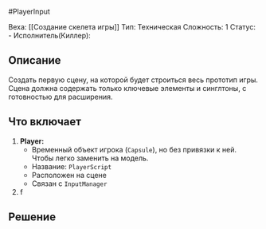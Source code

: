 #PlayerInput

Веха: [[Создание скелета игры]]
Тип: Техническая
Сложность: 1
Статус: -
Исполнитель(Киллер): 

## Описание
Создать первую сцену, на которой будет строиться весь прототип игры.  
Сцена должна содержать только ключевые элементы и синглтоны, с готовностью для расширения.

## Что включает

1. **Player:**
   - Временный объект игрока (`Capsule`), но без привязки к ней. Чтобы легко заменить на модель.
   - Название: `PlayerScript`
   - Расположен на сцене
   - Связан с `InputManager`
2. f
## Решение